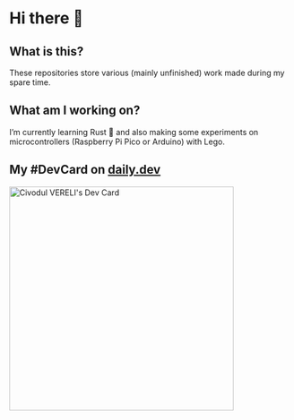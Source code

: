 <!--
**Ludorg/ludorg** is a ✨ _special_ ✨ repository because its `README.md` (this file) appears on your GitHub profile. -->

# Hi there 👋

## What is this?

These repositories store various (mainly unfinished) work made during my spare time.

## What am I working on?

I’m currently learning Rust 🦀 and also making some experiments on microcontrollers (Raspberry Pi Pico or Arduino) with Lego.

## My #DevCard on [daily.dev](https://app.daily.dev/)

<a href="https://app.daily.dev/ludorg"><img src="https://api.daily.dev/devcards/47eb149e48e3461c9e7a2583fbe04ee4.png?r=5zx" width="400" alt="Civodul VERELI's Dev Card"/></a>
